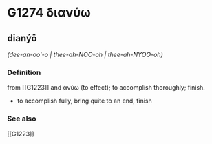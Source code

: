 # G1274 διανύω

## dianýō

_(dee-an-oo'-o | thee-ah-NOO-oh | thee-ah-NYOO-oh)_

### Definition

from [[G1223]] and ἀνύω (to effect); to accomplish thoroughly; finish.

- to accomplish fully, bring quite to an end, finish

### See also

[[G1223]]

